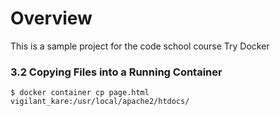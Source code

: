 # Overview

This is a sample project for the code school course Try Docker


### 3.2 Copying Files into a Running Container

```
$ docker container cp page.html vigilant_kare:/usr/local/apache2/htdocs/
```